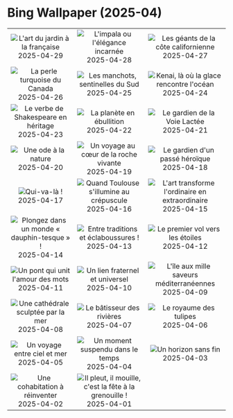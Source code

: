 # Bing Wallpaper (2025-04)

|  |  |  |
|:---:|:---:|:---:|
| ![](https://www.bing.com/th?id=OHR.GardensVillandry_FR-FR7410166716_400x240.jpg "L'art du jardin à la française") 2025-04-29 | ![](https://www.bing.com/th?id=OHR.OrangeImpala_FR-FR4270664002_400x240.jpg "L'impala ou l'élégance incarnée") 2025-04-28 | ![](https://www.bing.com/th?id=OHR.RedwoodGrove_FR-FR2313979234_400x240.jpg "Les géants de la côte californienne") 2025-04-27 |
| ![](https://www.bing.com/th?id=OHR.BrucePeninsula_FR-FR8669320621_400x240.jpg "La perle turquoise du Canada") 2025-04-26 | ![](https://www.bing.com/th?id=OHR.MagellanicPenguin_FR-FR7463895706_400x240.jpg "Les manchots, sentinelles du Sud") 2025-04-25 | ![](https://www.bing.com/th?id=OHR.KenaiSpires_FR-FR3080979017_400x240.jpg "Kenai, là où la glace rencontre l'océan") 2025-04-24 |
| ![](https://www.bing.com/th?id=OHR.GlobeTheatre_FR-FR2329774006_400x240.jpg "Le verbe de Shakespeare en héritage") 2025-04-23 | ![](https://www.bing.com/th?id=OHR.YellowstoneSpring_FR-FR1648362010_400x240.jpg "La planète en ébullition") 2025-04-22 | ![](https://www.bing.com/th?id=OHR.JoshuaStars_FR-FR1134604793_400x240.jpg "Le gardien de la Voie Lactée") 2025-04-21 |
| ![](https://www.bing.com/th?id=OHR.BunnyLove_FR-FR9891527833_400x240.jpg "Une ode à la nature") 2025-04-20 | ![](https://www.bing.com/th?id=OHR.ZionValley_FR-FR4910447899_400x240.jpg "Un voyage au cœur de la roche vivante") 2025-04-19 | ![](https://www.bing.com/th?id=OHR.BelfortLion_FR-FR4338393080_400x240.jpg "Le gardien d'un passé héroïque") 2025-04-18 |
| ![](https://www.bing.com/th?id=OHR.EcuadorBird_FR-FR4091583945_400x240.jpg "Qui-va-là !") 2025-04-17 | ![](https://www.bing.com/th?id=OHR.ToulouseBridge_FR-FR3626710676_400x240.jpg "Quand Toulouse s'illumine au crépuscule") 2025-04-16 | ![](https://www.bing.com/th?id=OHR.BeachArt_FR-FR1721959544_400x240.jpg "L'art transforme l'ordinaire en extraordinaire") 2025-04-15 |
| ![](https://www.bing.com/th?id=OHR.SpottedDolphins_FR-FR1251975856_400x240.jpg "Plongez dans un monde « dauphin-tesque » !") 2025-04-14 | ![](https://www.bing.com/th?id=OHR.ThailandPagodas_FR-FR9765190330_400x240.jpg "Entre traditions et éclaboussures !") 2025-04-13 | ![](https://www.bing.com/th?id=OHR.SpaceFlight_FR-FR9020944555_400x240.jpg "Le premier vol vers les étoiles") 2025-04-12 |
| ![](https://www.bing.com/th?id=OHR.BookFestival_FR-FR8770789335_400x240.jpg "Un pont qui unit l'amour des mots") 2025-04-11 | ![](https://www.bing.com/th?id=OHR.LittleFoxes_FR-FR7823312506_400x240.jpg "Un lien fraternel et universel") 2025-04-10 | ![](https://www.bing.com/th?id=OHR.BlueNaxos_FR-FR7466920458_400x240.jpg "L'île aux mille saveurs méditerranéennes") 2025-04-09 |
| ![](https://www.bing.com/th?id=OHR.LagoaPortugal_FR-FR7179459990_400x240.jpg "Une cathédrale sculptée par la mer") 2025-04-08 | ![](https://www.bing.com/th?id=OHR.BeaverDay_FR-FR0993512788_400x240.jpg "Le bâtisseur des rivières") 2025-04-07 | ![](https://www.bing.com/th?id=OHR.TulipsWindmill_FR-FR8201526563_400x240.jpg "Le royaume des tulipes") 2025-04-06 |
| ![](https://www.bing.com/th?id=OHR.GaztelugatxeSunset_FR-FR9907394387_400x240.jpg "Un voyage entre ciel et mer") 2025-04-05 | ![](https://www.bing.com/th?id=OHR.CherryBlossomDC_FR-FR9055412719_400x240.jpg "Un moment suspendu dans le temps") 2025-04-04 | ![](https://www.bing.com/th?id=OHR.SaguaroRainbow_FR-FR7652479435_400x240.jpg "Un horizon sans fin") 2025-04-03 |
| ![](https://www.bing.com/th?id=OHR.WildWolf_FR-FR5843982312_400x240.jpg "Une cohabitation à réinventer") 2025-04-02 | ![](https://www.bing.com/th?id=OHR.TicanFrog_FR-FR5747392507_400x240.jpg "Il pleut, il mouille, c'est la fête à la grenouille !") 2025-04-01 |  |
